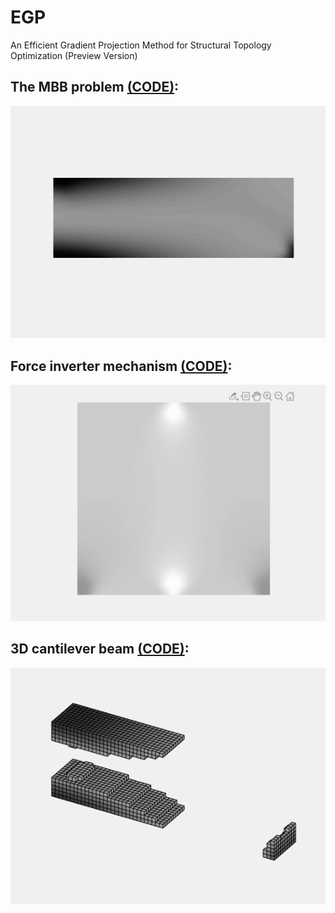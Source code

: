 # EGP
An Efficient Gradient Projection Method for Structural Topology Optimization (Preview Version)

## The MBB problem [(CODE)](./MBB_300_100_OUR.m):

![MBB](./MBB_300_100_OUR_NEW.gif)

## Force inverter mechanism [(CODE)](./MSE_SE_KO.m):

![Force inverter](./MSE_SE_100_100_OUR_NEW.gif)

## 3D cantilever beam [(CODE)](./TO_3D_OUR.m):

![3D cantilever beam](./TO_3D_60_20_10_OUR_NEW.gif)
